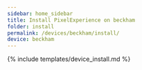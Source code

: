 ```yaml
---
sidebar: home_sidebar
title: Install PixelExperience on beckham
folder: install
permalink: /devices/beckham/install/
device: beckham
---
```

{% include templates/device_install.md %}

